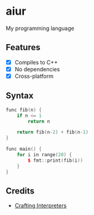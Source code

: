 # aiur

My programming language

## Features
- [x] Compiles to C++
- [x] No dependencies
- [x] Cross-platform

## Syntax
```cpp
func fib(n) {
    if n <= 1
        return n

    return fib(n-2) + fib(n-1)
}

func main() {
    for i in range(20) {
        $ fmt::print(fib(i))
    }
}
```

## Credits
* [Crafting Interpreters](http://www.craftinginterpreters.com/)